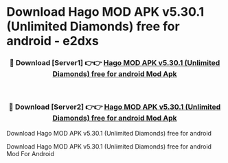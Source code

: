 # Download Hago MOD APK v5.30.1 (Unlimited Diamonds) free for android - e2dxs


<div align="center">
<h3>🔴 Download [Server1] 👉👉 <a href="https://apk-comot.site?title=Hago_MOD_APK_v5.30.1_(Unlimited_Diamonds)_free_for_android">Hago MOD APK v5.30.1 (Unlimited Diamonds) free for android Mod Apk</a></h3><br>
<h3>🔴 Download [Server2] 👉👉 <a href="https://apk-comot.site?title=Hago_MOD_APK_v5.30.1_(Unlimited_Diamonds)_free_for_android">Hago MOD APK v5.30.1 (Unlimited Diamonds) free for android Mod Apk</a></h3>
</div>



Download Hago MOD APK v5.30.1 (Unlimited Diamonds) free for android 

Download Hago MOD APK v5.30.1 (Unlimited Diamonds) free for android Mod For Android
